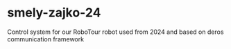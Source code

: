 # smely-zajko-24
Control system for our RoboTour robot used from 2024 and based on deros communication framework 
